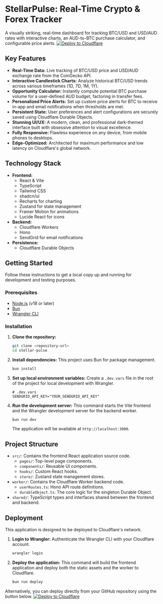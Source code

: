 # StellarPulse: Real-Time Crypto & Forex Tracker
A visually striking, real-time dashboard for tracking BTC/USD and USD/AUD rates with interactive charts, an AUD-to-BTC purchase calculator, and configurable price alerts.
[![Deploy to Cloudflare](https://deploy.workers.cloudflare.com/button)](https://deploy.workers.cloudflare.com/?url=https://github.com/talalakkari/generated-app-20250929-011344)
## Key Features
-   **Real-Time Data:** Live tracking of BTC/USD price and USD/AUD exchange rate from the CoinGecko API.
-   **Interactive Candlestick Charts:** Analyze historical BTC/USD trends across various timeframes (1D, 7D, 1M, 1Y).
-   **Opportunity Calculator:** Instantly compute potential BTC purchase volume for a user-defined AUD budget, factoring in transfer fees.
-   **Personalized Price Alerts:** Set up custom price alerts for BTC to receive in-app and email notifications when thresholds are met.
-   **Persistent State:** User preferences and alert configurations are securely saved using Cloudflare Durable Objects.
-   **Stunning UI/UX:** A modern, clean, and professional dark-themed interface built with obsessive attention to visual excellence.
-   **Fully Responsive:** Flawless experience on any device, from mobile phones to desktops.
-   **Edge-Optimized:** Architected for maximum performance and low latency on Cloudflare's global network.
## Technology Stack
-   **Frontend:**
    -   React & Vite
    -   TypeScript
    -   Tailwind CSS
    -   shadcn/ui
    -   Recharts for charting
    -   Zustand for state management
    -   Framer Motion for animations
    -   Lucide React for icons
-   **Backend:**
    -   Cloudflare Workers
    -   Hono
    -   SendGrid for email notifications
-   **Persistence:**
    -   Cloudflare Durable Objects
## Getting Started
Follow these instructions to get a local copy up and running for development and testing purposes.
### Prerequisites
-   [Node.js](https://nodejs.org/) (v18 or later)
-   [Bun](https://bun.sh/)
-   [Wrangler CLI](https://developers.cloudflare.com/workers/wrangler/install-and-update/)
### Installation
1.  **Clone the repository:**
    ```bash
    git clone <repository-url>
    cd stellar-pulse
    ```
2.  **Install dependencies:**
    This project uses Bun for package management.
    ```bash
    bun install
    ```
3.  **Set up local environment variables:**
    Create a `.dev.vars` file in the root of the project for local development with Wrangler.
    ```
    # .dev.vars
    SENDGRID_API_KEY="YOUR_SENDGRID_API_KEY"
    ```
4.  **Run the development server:**
    This command starts the Vite frontend and the Wrangler development server for the backend worker.
    ```bash
    bun run dev
    ```
    The application will be available at `http://localhost:3000`.
## Project Structure
-   `src/`: Contains the frontend React application source code.
    -   `pages/`: Top-level page components.
    -   `components/`: Reusable UI components.
    -   `hooks/`: Custom React hooks.
    -   `store/`: Zustand state management stores.
-   `worker/`: Contains the Cloudflare Worker backend code.
    -   `userRoutes.ts`: Hono API route definitions.
    -   `durableObject.ts`: The core logic for the singleton Durable Object.
-   `shared/`: TypeScript types and interfaces shared between the frontend and backend.
## Deployment
This application is designed to be deployed to Cloudflare's network.
1.  **Login to Wrangler:**
    Authenticate the Wrangler CLI with your Cloudflare account.
    ```bash
    wrangler login
    ```
2.  **Deploy the application:**
    This command will build the frontend application and deploy both the static assets and the worker to Cloudflare.
    ```bash
    bun run deploy
    ```
Alternatively, you can deploy directly from your GitHub repository using the button below.
[![Deploy to Cloudflare](https://deploy.workers.cloudflare.com/button)](https://deploy.workers.cloudflare.com/?url=https://github.com/talalakkari/generated-app-20250929-011344)